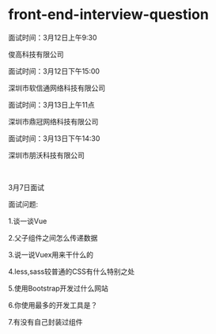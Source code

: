 # front-end-interview-question
<p>面试时间：3月12日上午9:30</p>
<p>俊高科技有限公司</p>

<p>面试时间：3月12日下午15:00</p>
<p>深圳市软信通网络科技有限公司</p>

<p>面试时间：3月13日上午11点</p>
<p>深圳市鼎冠网络科技有限公司</p>

<p>面试时间：3月13日下午14:30</p>
<p>深圳市朋沃科技有限公司</p>
<br>
<p>3月7日面试</p>
<p>面试问题:</p>
<p>1.谈一谈Vue</p>
<p>2.父子组件之间怎么传递数据</p>
<p>3.说一说Vuex用来干什么的</p>
<p>4.less,sass较普通的CSS有什么特别之处</p>
<p>5.使用Bootstrap开发过什么网站</p>
<p>6.你使用最多的开发工具是？</p>
<p>7.有没有自己封装过组件</p>

